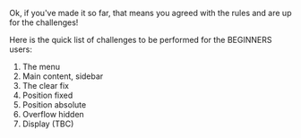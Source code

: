 Ok, if you've made it so far, that means you agreed with the rules and are up for the challenges!

Here is the quick list of challenges to be performed for the BEGINNERS users:

1. The menu
2. Main content, sidebar
3. The clear fix
4. Position fixed
5. Position absolute
6. Overflow hidden
7. Display (TBC)